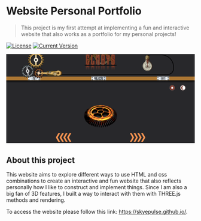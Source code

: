 # Website Personal Portfolio

> This project is my first attempt at implementing a fun and interactive website that also works as a portfolio for my personal projects!

[![License](https://img.shields.io/badge/license-MIT-blue.svg)](LICENSE)
[![Current Version](https://img.shields.io/badge/version-1.0.1-green.svg)](https://github.com/yourusername/projectname)

![Project Image](/IMAGES/SS_RM.png)

## About this project

This website aims to explore different ways to use HTML and css combinations to create an interactive and fun website that also reflects personally how I like to construct and implement things.
Since I am also a big fan of 3D features, I built a way to interact with them with THREE.js methods and rendering. 

To access the website please follow this link: https://skyepulse.github.io/.
